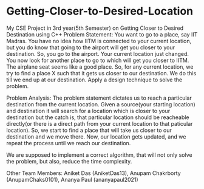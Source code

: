 # Getting-Closer-to-Desired-Location
My CSE Project in 3rd year(5th Semester) on Getting Closer to Desired Destination using C++
Problem Statement: You want to go to a place, say IIT Madras. You have no idea how IITM is connected to your current location, but you do know that going to the airport will get you closer to your destination. So, you go to the airport. Your current location just changed. You now look for another place to go to which will get you closer to IITM. The airplane seat seems like a good place. So, for any current location, we try to find a place X such that it gets us closer to our destination. We do this till we end up at our destination. Apply a design technique to solve the problem.

Problem Analysis: The problem statement dictates us to reach a particular destination from the current location. Given a source(your starting location) and destination it will search for a location which is closer to your destination but the catch is, that particular location should be reacheable directly(or there is a direct path from your current location to that paticular location). So, we start to find a place that will take us closer to our destination and we move there. Now, our location gets updated, and we repeat the process until we reach our destination.

We are supposed to implement a correct algorithm, that will not only solve the problem, but also, reduce the time complexity.

Other Team Members: Aniket Das (AniketDas13), Anupam Chakrborty (AnupamChaks0101), Ananya Paul (ananyapaul2021)
